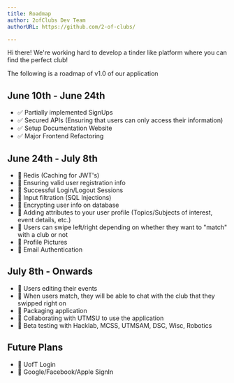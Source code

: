 ```yaml
---
title: Roadmap  
author: 2ofClubs Dev Team
authorURL: https://github.com/2-of-clubs/

---
```

Hi there! We're working hard to develop a tinder like platform where you can find the perfect club!

The following is a roadmap of v1.0 of our application
<!--truncate-->

## June 10th - June 24th
- ✅ Partially implemented SignUps
- ✅ Secured APIs (Ensuring that users can only access their information)
- ✅ Setup Documentation Website
- ✅ Major Frontend Refactoring

## June 24th - July 8th
- 🔨 Redis (Caching for JWT's)
- 🔨 Ensuring valid user registration info
- 🔨 Successful Login/Logout Sessions
- 🔨 Input filtration (SQL Injections)
- 🚧 Encrypting user info on database
- 🚧 Adding attributes to your user profile (Topics/Subjects of interest, event details, etc.)
- 🚧 Users can swipe left/right depending on whether they want to "match" with a club or not
- 🚧 Profile Pictures
- 🚧 Email Authentication

## July 8th - Onwards
- 🚧 Users editing their events
- 🚧 When users match, they will be able to chat with the club that they swipped right on
- 🚧 Packaging application
- 🚧 Collaborating with UTMSU to use the application 
- 🚧 Beta testing with Hacklab, MCSS, UTMSAM, DSC, Wisc, Robotics

## Future Plans
- 🔮 UofT Login
- 🔮 Google/Facebook/Apple SignIn




